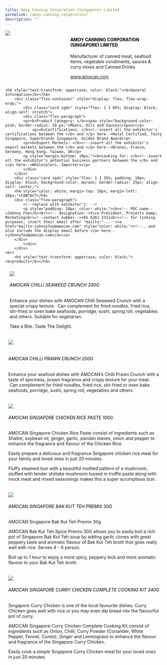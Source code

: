 ```yaml
---
title: Amoy Canning Corporation (Singapore) Limited
permalink: /amoy-canning-corporation/
description: ""
---
```

<div class="flex-paragraph">
		<!--hi there! this is a comment and will provide you with instructional guides-->
		<!--insert booth number here!-->
		<p style="text-transform: uppercase"></p></div>
			<div class="flex-container" style="display: flex; flex-wrap: wrap;">
				<!--insert DOWNLOAD link of company logo between the " marks!-->
			<div class="card sgds" style="flex: 1 1 40%; display: block;"><img src="https://drive.google.com/uc?id=1NdieKGj_MlrF98l0LbRyLGf_TesQu-ZC&amp;export=download"></div>
	<div class="card-sgds" style="flex: 1 1 58%; display: block; margin-left: 3px">
		<h4 style="text-transform: uppercase; color: black;"><!--insert the exhibitor's name between the <b> tags here--><b>AMOY CANNING CORPORATION (SINGAPORE) LIMITED</b></h4><!--insert the exhibitor's description between the <p> tags here-->
		<p>Manufacturer of canned meat, seafood items, vegetable condiments, sauces &amp; curry mixes and Canned Drinks</p>
		<!--insert the exhibitor's website link, making sure there is "https:// www." present please. make sure the entire https link goes in between the " marks-->
		<p><a href="https://www.amocan.com" target="_blank"><!--insert the www website link here (no need for https)-->www.amocan.com</a></p>
	</div>
</div>



	<h4 style="text-transform: uppercase; color: black;"><b>General Information</b></h4>
		<div class="flex-container" style="display: flex; flex-wrap: wrap;">
			<div class="card sgds" style="flex: 1 1 65%; display: block; align-self: stretch">
			<div class="flex-paragraph">
			<p><b>Product Category: </b><span style="background-color: pink; border-radius: 10 px;">Meats, Oils and Sauces</span></p> 
				<p><b>Certifications: </b><!--insert all the exhibitor's certifications between the </b> and </p> here-->Halal Certified, Tasty Singapore, Superbrands Singapore, Golden Brand Award</p>
			<p><b>Export Markets: </b><!--insert all the exhibitor's export markets between the </b> and </p> here-->Brunei, France, Germany, Hong Kong, Taiwan, UK</p>
			<p style="margin-bottom: 10px;"><b>Looking for: </b><!--insert all the exhibitor's potential business partners between the </b> and </p> here-->Wholesalers, Importers</p>
			</div>
		</div>
		<div class="card sgds" style="flex: 1 1 35%; padding: 10px; display: block; background-color: maroon; border-radius: 25px; align-self: center;">
		<h4 style="color: white; margin-top: 10px; margin-left: 10px;">CONTACT</h4>
		<div class="flex-paragraph">
			<!--replace with exhibitor's: -->
			<p style="padding: 10px; color: white;"><b><!-- POC name-->Johnny Foo</b><br><!-- designation-->Vice President, Projects &amp; Marketing<br><!--contact number-->+65 6261 2311<br><!-- for linking purposes, insert their email after "mailto:"...--><a href="mailto:johnnyfoo@amocan.com" style="color: white;"><!--...and also include the display email before </a> here-->johnnyfoo@amocan.com</a></p>
		</div>
			</div>
		</div>
	<br>
		<h4 style="text-transform: uppercase; color: black;"><b>products</b></h4>
<div style="display: flex; flex-wrap: wrap;">
&nbsp; <div class="card sgds" style="flex: 1 1 47%; margin: 10px; display: block;"><!--insert the exhibitor's DOWNLOAD image for product between the " marks here-->
	<div class="flex-image" style="display: block;"><img src="https://drive.google.com/uc?id=1_QS3xArjMt-LB-qYqe9aX-WCYPRXUo6e&amp;export=download"></div>
	<div class="flex-paragraph">
		<h6 style="text-transform: uppercase; color: black;"><!--insert product name before </h6> and product description after <p>-->AMOCAN Chilli Seaweed Crunch 200G</h6>
		<p>Enhance your dishes with AMOCAN Chilli Seaweed Crunch with a special crispy texture. &nbsp;Can complement for fried noodles, fried rice, stir-fried or oven bake seafoods, porridge, sushi, spring roll, vegetables and others. Suitable for vegetarian.



Take a Bite. Taste The Delight.</p></div>
	</div>
		<div class="card sgds" style="flex: 1 1 47%; margin: 10px; display: block;">
		<div class="flex-image" style="display: block;"><img src="https://drive.google.com/uc?id=1fVkowr9d-Zm9dq8FGZKQ1QHFRCf3VWOA&amp;export=download"></div>
	<div class="flex-paragraph">
		<h6 style="text-transform: uppercase; color: black;">  
AMOCAN Chilli Prawn Crunch 200G</h6>
		<p>Enhance your seafood dishes with AMOCAN’s Chilli Prawn Crunch with a taste of spiciness, prawn fragrance and crispy texture for your meal. &nbsp;Can complement for fried noodles, fried rice, stir-fried or oven bake seafoods, porridge, sushi, spring roll, vegetables and others.


</p></div>
	</div>
		<div class="card sgds" style="flex: 1 1 47%; margin: 10px; display: block;">
		<div class="flex-image" style="display: block;"><img src="https://drive.google.com/uc?id=1aMZxSOdGdv_1gNDxSY8tMmZcPMAh8FDi&amp;export=download"></div>
	<div class="flex-paragraph">
		<h6 style="text-transform: uppercase; color: black;">AMOCAN Singapore Chicken Rice Paste 100g</h6>
		<p>AMOCAN Singapore Chicken Rice Paste consist of ingredients such as Shallot, soybean oil, ginger, garlic, pandan leaves, onion and pepper to enhance the fragrance and flavour of the Chicken Rice.

  

Easily prepare a delicious and fragrance Singapore chicken rice meal for your family and loved ones in just 20 minutes.

Fluffy steamed bun with a beautiful mottled pattern of a mushroom, stuffed with tender shiitake mushroom tossed in truffle paste along with mock meat and mixed seasonings makes this a super scrumptious bun.

</p></div>
		</div>
		<div class="card sgds" style="flex: 1 1 47%; margin: 10px; display: block;">
		<div class="flex-image" style="display: block;"><img src="https://drive.google.com/uc?id=1oWLQHg-whopptUmKkIyhFDzTE5kwqyrk&amp;export=download"></div>
	<div class="flex-paragraph">
		<h6 style="text-transform: uppercase; color: black;">AMOCAN Singapore Bak Kut Teh Premix 30g</h6>
		<p>AMOCAN Singapore Bak Kut Teh Premix 30g

AMOCAN Bak Kut Teh Spice Premix 30G allows you to easily boil a rich pot of Singapore Bak Kut Teh soup by adding garlic cloves with great peppery taste and aromatic flavour of Bak Kut Teh broth that goes really well with rice. Serves 4 - 6 person.

Boil up to 1 hour to enjoy a more spicy, peppery kick and more aromatic flavour to your Bak Kut Teh broth. </p></div>
	</div>
		<div class="card sgds" style="flex: 1 1 47%; margin: 10px; display: block;">
		<div class="flex-image" style="display: block;"><img src="https://drive.google.com/uc?id=1OkZxIK6305TGIDYyqPmbU1ewQ2fQK-61&amp;export=download"></div>
	<div class="flex-paragraph">
		<h6 style="text-transform: uppercase; color: black;">AMOCAN Singapore Curry Chicken Complete Cooking Kit 340g</h6>
		<p>Singapore Curry Chicken is one of the local favourite dishes. Curry Chicken goes well with rice or you may even dip bread into the flavourful pot of curry.

  

AMOCAN Singapore Curry Chicken Complete Cooking Kit consist of ingredients such as Onion, Chilli, Curry Powder (Coriander, White Pepper, Fennel, Cumin), Ginger and Lemongrass to enhance the flavour and fragrance of the Singapore Curry Chicken.

  

Easily cook a simple Singapore Curry Chicken meal for your loved ones in just 20 minutes.</p></div>
	</div>
	<!--don't delete these 2 tags. double check how the layout looks on the right too and lemme know if there are any problems! thank u so much for ur hardwork!-->
	</div>